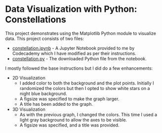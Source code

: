 # Data Visualization with Python: Constellations

This project demonstrates using the Matplotlib Python module to visualize data. This project consists of two files:

* [constellation.ipynb](https://github.com/Gonnuru/OrionConstellation/blob/master/constellation.ipynb) - A Jupyter Notebook provided to me by Codecademy which I have modified as per their instructions.
* [constellation.py](https://github.com/Gonnuru/OrionConstellation/blob/master/constellation.py) - The downloaded Python file from the notebook.

I mostly followed the base instructions but I did do a few enhancements:
* 2D Visualization
  * I added color to both the background and the plot points. Initially I randomized the colors but then I opted to show white stars on a night blue background.
  * A figsize was specified to make the graph larger.
  * A title has been added to the graph.
* 3D Visualization
  * As with the previous graph, I changed the colors. This time I used a light gray background to allow the axes to be visible.
  * A figsize was specified, and a title was provided.
